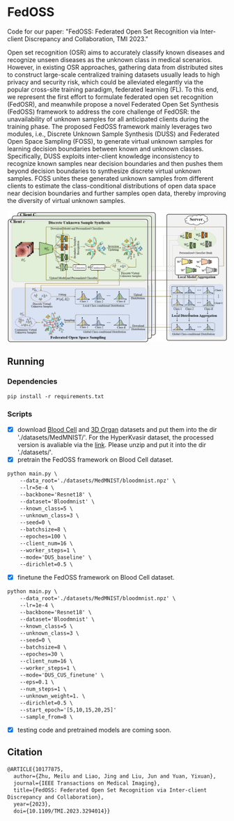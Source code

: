# FedOSS

Code for our paper: "FedOSS: Federated Open Set Recognition via Inter-client Discrepancy and Collaboration, TMI 2023."

Open set recognition (OSR) aims to accurately classify known diseases and recognize unseen diseases as the unknown class in medical scenarios. However, in existing OSR approaches, gathering data from distributed sites to construct large-scale centralized training datasets usually leads to high privacy and security risk, which could be alleviated elegantly via the popular cross-site training paradigm, federated learning (FL). To this end, we represent the first effort to formulate federated open set recognition (FedOSR), and meanwhile propose a novel Federated Open Set Synthesis (FedOSS) framework to address the core challenge of FedOSR: the unavailability of unknown samples for all anticipated clients during the training phase. The proposed FedOSS framework mainly leverages two modules, i.e., Discrete Unknown Sample Synthesis (DUSS) and Federated Open Space Sampling (FOSS), to generate virtual unknown samples for learning decision boundaries between known and unknown classes. Specifically, DUSS exploits inter-client knowledge inconsistency to recognize known samples near decision boundaries and then pushes them beyond decision boundaries to synthesize discrete virtual unknown samples. FOSS unites these generated unknown samples from different clients to estimate the class-conditional distributions of open data space near decision boundaries and further samples open data, thereby improving the diversity of virtual unknown samples. 

<div align=center>
<img width="800" src="imgs/framework.png" alt="FL"/>
</div>

## Running
### Dependencies
```
pip install -r requirements.txt
```
### Scripts

- [x] download [Blood Cell](https://zenodo.org/record/6496656/files/bloodmnist.npz?download=1) and [3D Organ](https://zenodo.org/record/6496656/files/organmnist3d.npz?download=1) datasets and put them into the dir './datasets/MedMNIST/'. For the HyperKvasir dataset, the processed version is avaliable via the [link](https://drive.google.com/file/d/1QOKXKwQh9wYVTWC1ckQnLF6LLpejpjXW/view?usp=sharing). Please unzip and put it into the dir './datasets/'.
- [x] pretrain the FedOSS framework on Blood Cell dataset.
```
python main.py \
    --data_root='./datasets/MedMNIST/bloodmnist.npz' \
    --lr=5e-4 \
    --backbone='Resnet18' \
    --dataset='Bloodmnist' \
    --known_class=5 \
    --unknown_class=3 \
    --seed=0 \
    --batchsize=8 \
    --epoches=100 \
    --client_num=16 \
    --worker_steps=1 \
    --mode='DUS_baseline' \
    --dirichlet=0.5 \
```
- [x] finetune the FedOSS framework on Blood Cell dataset.
```
python main.py \
    --data_root='./datasets/MedMNIST/bloodmnist.npz' \
    --lr=1e-4 \
    --backbone='Resnet18' \
    --dataset='Bloodmnist' \
    --known_class=5 \
    --unknown_class=3 \
    --seed=0 \
    --batchsize=8 \
    --epoches=30 \
    --client_num=16 \
    --worker_steps=1 \
    --mode='DUS_CUS_finetune' \
    --eps=0.1 \
    --num_steps=1 \
    --unknown_weight=1. \
    --dirichlet=0.5 \
    --start_epoch='[5,10,15,20,25]'
    --sample_from=8 \
```
- [x] testing code and pretrained models are coming soon.

## Citation
```
@ARTICLE{10177875,
  author={Zhu, Meilu and Liao, Jing and Liu, Jun and Yuan, Yixuan},
  journal={IEEE Transactions on Medical Imaging}, 
  title={FedOSS: Federated Open Set Recognition via Inter-client Discrepancy and Collaboration}, 
  year={2023},
  doi={10.1109/TMI.2023.3294014}}
```
      
